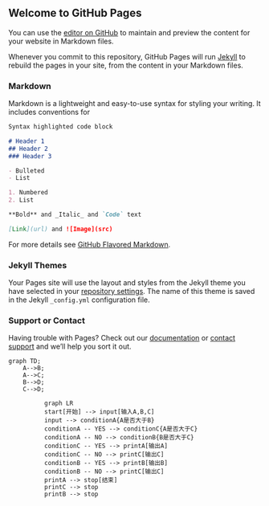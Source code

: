 ## Welcome to GitHub Pages

You can use the [editor on GitHub](https://github.com/weizhiyu518/test/edit/master/README.md) to maintain and preview the content for your website in Markdown files.

Whenever you commit to this repository, GitHub Pages will run [Jekyll](https://jekyllrb.com/) to rebuild the pages in your site, from the content in your Markdown files.

### Markdown

Markdown is a lightweight and easy-to-use syntax for styling your writing. It includes conventions for

```markdown
Syntax highlighted code block

# Header 1
## Header 2
### Header 3

- Bulleted
- List

1. Numbered
2. List

**Bold** and _Italic_ and `Code` text

[Link](url) and ![Image](src)
```

For more details see [GitHub Flavored Markdown](https://guides.github.com/features/mastering-markdown/).

### Jekyll Themes

Your Pages site will use the layout and styles from the Jekyll theme you have selected in your [repository settings](https://github.com/weizhiyu518/test/settings). The name of this theme is saved in the Jekyll `_config.yml` configuration file.

### Support or Contact

Having trouble with Pages? Check out our [documentation](https://help.github.com/categories/github-pages-basics/) or [contact support](https://github.com/contact) and we’ll help you sort it out.


```mermaid
graph TD;
    A-->B;
    A-->C;
    B-->D;
    C-->D;
```


```mermaid
          graph LR
          start[开始] --> input[输入A,B,C]
          input --> conditionA{A是否大于B}
          conditionA -- YES --> conditionC{A是否大于C}
          conditionA -- NO --> conditionB{B是否大于C}
          conditionC -- YES --> printA[输出A]
          conditionC -- NO --> printC[输出C]
          conditionB -- YES --> printB[输出B]
          conditionB -- NO --> printC[输出C]
          printA --> stop[结束]
          printC --> stop
          printB --> stop
```

